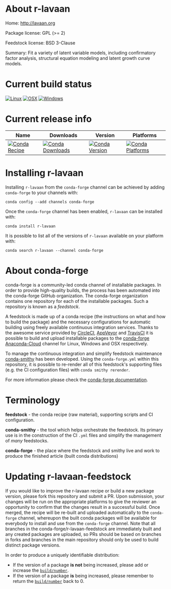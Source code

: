 About r-lavaan
==============

Home: http://lavaan.org

Package license: GPL (>= 2)

Feedstock license: BSD 3-Clause

Summary: Fit a variety of latent variable models, including confirmatory factor analysis, structural equation modeling and latent growth curve models.



Current build status
====================

[![Linux](https://img.shields.io/circleci/project/github/conda-forge/r-lavaan-feedstock/master.svg?label=Linux)](https://circleci.com/gh/conda-forge/r-lavaan-feedstock)
[![OSX](https://img.shields.io/travis/conda-forge/r-lavaan-feedstock/master.svg?label=macOS)](https://travis-ci.org/conda-forge/r-lavaan-feedstock)
[![Windows](https://img.shields.io/appveyor/ci/conda-forge/r-lavaan-feedstock/master.svg?label=Windows)](https://ci.appveyor.com/project/conda-forge/r-lavaan-feedstock/branch/master)

Current release info
====================

| Name | Downloads | Version | Platforms |
| --- | --- | --- | --- |
| [![Conda Recipe](https://img.shields.io/badge/recipe-r--lavaan-green.svg)](https://anaconda.org/conda-forge/r-lavaan) | [![Conda Downloads](https://img.shields.io/conda/dn/conda-forge/r-lavaan.svg)](https://anaconda.org/conda-forge/r-lavaan) | [![Conda Version](https://img.shields.io/conda/vn/conda-forge/r-lavaan.svg)](https://anaconda.org/conda-forge/r-lavaan) | [![Conda Platforms](https://img.shields.io/conda/pn/conda-forge/r-lavaan.svg)](https://anaconda.org/conda-forge/r-lavaan) |

Installing r-lavaan
===================

Installing `r-lavaan` from the `conda-forge` channel can be achieved by adding `conda-forge` to your channels with:

```
conda config --add channels conda-forge
```

Once the `conda-forge` channel has been enabled, `r-lavaan` can be installed with:

```
conda install r-lavaan
```

It is possible to list all of the versions of `r-lavaan` available on your platform with:

```
conda search r-lavaan --channel conda-forge
```


About conda-forge
=================

conda-forge is a community-led conda channel of installable packages.
In order to provide high-quality builds, the process has been automated into the
conda-forge GitHub organization. The conda-forge organization contains one repository
for each of the installable packages. Such a repository is known as a *feedstock*.

A feedstock is made up of a conda recipe (the instructions on what and how to build
the package) and the necessary configurations for automatic building using freely
available continuous integration services. Thanks to the awesome service provided by
[CircleCI](https://circleci.com/), [AppVeyor](http://www.appveyor.com/)
and [TravisCI](https://travis-ci.org/) it is possible to build and upload installable
packages to the [conda-forge](https://anaconda.org/conda-forge)
[Anaconda-Cloud](http://docs.anaconda.org/) channel for Linux, Windows and OSX respectively.

To manage the continuous integration and simplify feedstock maintenance
[conda-smithy](http://github.com/conda-forge/conda-smithy) has been developed.
Using the ``conda-forge.yml`` within this repository, it is possible to re-render all of
this feedstock's supporting files (e.g. the CI configuration files) with ``conda smithy rerender``.

For more information please check the [conda-forge documentation](https://conda-forge.org/docs/).

Terminology
===========

**feedstock** - the conda recipe (raw material), supporting scripts and CI configuration.

**conda-smithy** - the tool which helps orchestrate the feedstock.
                   Its primary use is in the construction of the CI ``.yml`` files
                   and simplify the management of *many* feedstocks.

**conda-forge** - the place where the feedstock and smithy live and work to
                  produce the finished article (built conda distributions)


Updating r-lavaan-feedstock
===========================

If you would like to improve the r-lavaan recipe or build a new
package version, please fork this repository and submit a PR. Upon submission,
your changes will be run on the appropriate platforms to give the reviewer an
opportunity to confirm that the changes result in a successful build. Once
merged, the recipe will be re-built and uploaded automatically to the
`conda-forge` channel, whereupon the built conda packages will be available for
everybody to install and use from the `conda-forge` channel.
Note that all branches in the conda-forge/r-lavaan-feedstock are
immediately built and any created packages are uploaded, so PRs should be based
on branches in forks and branches in the main repository should only be used to
build distinct package versions.

In order to produce a uniquely identifiable distribution:
 * If the version of a package **is not** being increased, please add or increase
   the [``build/number``](http://conda.pydata.org/docs/building/meta-yaml.html#build-number-and-string).
 * If the version of a package **is** being increased, please remember to return
   the [``build/number``](http://conda.pydata.org/docs/building/meta-yaml.html#build-number-and-string)
   back to 0.